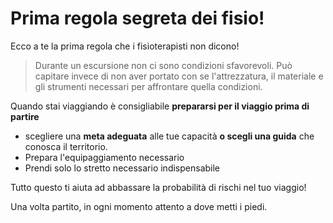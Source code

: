 
# Prima regola segreta dei fisio!

Ecco a te la prima regola che i fisioterapisti non dicono!

> Durante un escursione non ci sono condizioni sfavorevoli. Può capitare invece di non aver portato con se l'attrezzatura,  il materiale e gli strumenti necessari per affrontare quella condizioni.

Quando stai viaggiando è consigliabile **prepararsi per il  viaggio prima di partire**

- scegliere una **meta adeguata** alle tue capacità **o scegli una guida** che conosca il territorio. 
 - Prepara l'equipaggiamento necessario
 - Prendi solo lo stretto necessario indispensabile

Tutto questo ti aiuta ad abbassare la probabilità di rischi nel tuo viaggio!

Una volta partito, in ogni momento attento a dove metti i piedi.



<!--stackedit_data:
eyJoaXN0b3J5IjpbLTExNDU2MzgzODIsLTg3NzEwOTkxMV19
-->